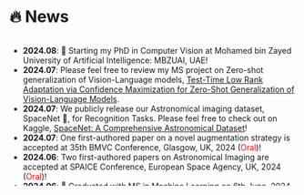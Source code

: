 # 🔥 News

<style>
  .scrollable {
    max-height: 260px; /* 设置最大高度 */
    overflow-y: scroll; /* 设置垂直滚动条 */
  }
</style>

<div class="scrollable">
  <ul>
    <!-- New stuff to add here  -->
    <li><strong>2024.08</strong>: 🎉 Starting my PhD in Computer Vision at Mohamed bin Zayed University of Artificial Intelligence: MBZUAI, UAE!</li>
    <li><strong>2024.07</strong>: Please feel free to review my MS project on Zero-shot generalization of Vision-Language models, <a href="https://arxiv.org/abs/2407.15913">Test-Time Low Rank Adaptation via Confidence Maximization for Zero-Shot Generalization of Vision-Language Models</a>.</li>
    <li><strong>2024.07</strong>: We publicly release our Astronomical imaging dataset, SpaceNet 🚀, for Recognition Tasks. Please feel free to check out on Kaggle, <a href="https://www.kaggle.com/datasets/razaimam45/spacenet-an-optimally-distributed-astronomy-data/">SpaceNet: A Comprehensive Astronomical Dataset</a>!</li>
    <li><strong>2024.07</strong>: One first-authored paper on a novel augmentation strategy is accepted at 35th BMVC Conference, Glasgow, UK, 2024 (<font color="red">Oral</font>)!</li>
    <li><strong>2024.06</strong>: Two first-authored papers on Astronomical Imaging are accepted at SPAICE Conference, European Space Agency, UK, 2024 (<font color="red">Oral</font>)!</li>
    <li><strong>2024.06</strong>: 🎉 Graduated with MS in Machine Learning on 6th June, 2024 at MBZUAI!</li>
    <li><strong>2024.04</strong>: 🎉 Successfully defended my MS thesis (titled "Test-Time Adaptation for Zero-Shot Generalization of Large Vision-Language Models") on 4th April, 2024 at MBZUAI!</li>
    <li><strong>2024.04</strong>: Presented a project (<a href="https://github.com/Razaimam45/COMPARATIVE-EVALUATION-OF-MACHINE-AND-DEEP-LEARNING-ALGORITHMS-FOR-SOLAR-RADIATION-PREDICTION">Solar Forecasting</a>) at 5th UAE GSRC Conference, Al Ain, UAE, 2024 (<font color="red">Poster</font>)!</li>
    <li><strong>2024.02</strong>: Our project done at Fujairah Research Center, UAE on the farm monitoring problem is out now. Please feel free to check it out, <a href="https://arxiv.org/abs/2402.07059">Domain Adaptable Fine-Tune Distillation Framework For Advancing Farm Surveillance</a>.</li>
    <li><strong>2023.11</strong>: Please feel free to review the project I recently presented at PlanetX Challenge hosted by UAE Space Agency at COP28, <a href="https://arxiv.org/">FLARE: A Fusion of Feature-Learning, Prompt-driven Diffusion, and Augmented Resolution Enhancement in Astronomy</a>.</li>
    <li><strong>2023.10</strong>: One paper is accepted by 42nd ICCE, Las Vegas, USA, 2024 (<font color="red">Poster</font>)!</li>
    <li><strong>2023.10</strong>: Please feel free to review our recent project, <a href="https://arxiv.org/abs/2401.06957">EVOKE: Emotion Enabled Virtual Avatar Mapping
    Using Optimized Knowledge Distillation</a>.</li>
    <li><strong>2023.09</strong>: One first-authored paper is accepted by DART Workshop, MICCAI, 2023 (<font color="red">Poster</font>)! </li>
    <li><strong>2023.07</strong>: 🎉 I completed my internship at Fujairah Research Center, UAE.</li>
    <li><strong>2023.07</strong>: One first-authored paper is accepted by 27th MIUA, Scotland, 2023 (<font color="red">Abstract</font>)! </li>
    <li><strong>2023.05</strong>: One first-authored paper is accepted by Epistemic AI Workshop, 39th UAI Conference, 2023 (<font color="red">Poster</font>)!</li>
    <li><strong>2022.10</strong>: Please feel free to review our accepted journal article on recommender systems and filter bubbles, <a href="https://doi.org/10.1002/widm.1512">Filter bubbles in recommender systems: Fact or Fallacy—A systematic review</a>.</li>
    <li><strong>2022.06</strong>: 🎉 I graduated from Aligarh Muslim University with First-Class Honours.</li>
    <!-- <li><strong>2023.02</strong>: One first-authored paper is accepted by DART Workshop, MICCAI, 2023! (<font color="red">Highlight; 2.5% acceptance rate </font>)!</li> -->
  </ul>
</div>




  

